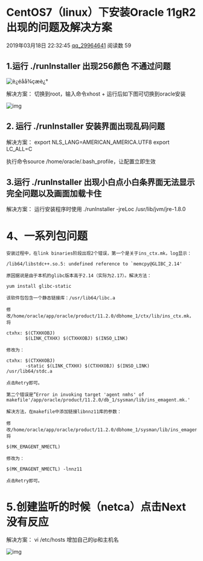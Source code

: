 # CentOS7（linux）下安装Oracle 11gR2 出现的问题及解决方案

2019年03月18日 22:32:45 [qq_29964641](https://me.csdn.net/qq_29964641) 阅读数 59



## 1.运行 ./runInstaller 出现256颜色 不通过问题

 ![è¿éåå¾çæè¿°](https://img-blog.csdn.net/20170827204051960?watermark/2/text/aHR0cDovL2Jsb2cuY3Nkbi5uZXQvdTAxMjIzNDQ1Mg==/font/5a6L5L2T/fontsize/400/fill/I0JBQkFCMA==/dissolve/70/gravity/SouthEast)

 解决方案：  切换到root，输入命令xhost +  运行后如下图可切换到oracle安装

![img](https://img-blog.csdnimg.cn/2019021515300976.png)

## 2. 运行 ./runInstaller 安装界面出现乱码问题

解决方案： 
export NLS_LANG=AMERICAN_AMERICA.UTF8 
export LC_ALL=C

执行命令source /home/oracle/.bash_profile，让配置立即生效

## 3.运行 ./runInstaller 出现小白点小白条界面无法显示完全问题以及画面加载卡住

解决方案： 
运行安装程序时使用 ./runInstaller -jreLoc /usr/lib/jvm/jre-1.8.0

 

# 4、一系列包问题

```
安装过程中，在link binaries阶段出现2个错误，第一个是关于ins_ctx.mk，log显示：

/lib64/libstdc++.so.5: undefined reference to `memcpy@GLIBC_2.14'

原因据说是由于本机的glibc版本高于2.14（实际为2.17）。解决方法：

yum install glibc-static

该软件包包含一个静态链接库：/usr/lib64/libc.a

修改/home/oracle/app/oracle/product/11.2.0/dbhome_1/ctx/lib/ins_ctx.mk，将

ctxhx: $(CTXHXOBJ)
       $(LINK_CTXHX) $(CTXHXOBJ) $(INSO_LINK)

修改为：

ctxhx: $(CTXHXOBJ)
       -static $(LINK_CTXHX) $(CTXHXOBJ) $(INSO_LINK) /usr/lib64/stdc.a

点击Retry即可。

第二个错误是”Error in invoking target 'agent nmhs' of makefile'/app/oracle/product/11.2.0/db_1/sysman/lib/ins_emagent.mk.' 

解决方法，在makefile中添加链接libnnz11库的参数：

修改/home/oracle/app/oracle/product/11.2.0/dbhome_1/sysman/lib/ins_emagent.mk，将

$(MK_EMAGENT_NMECTL)

修改为：

$(MK_EMAGENT_NMECTL) -lnnz11

点击Retry即可。
```




# 5.创建监听的时候（netca）点击Next 没有反应

解决方案： 
vi /etc/hosts 增加自己的ip和主机名

![img](https://img-blog.csdn.net/20170827232944460?watermark/2/text/aHR0cDovL2Jsb2cuY3Nkbi5uZXQvdTAxMjIzNDQ1Mg==/font/5a6L5L2T/fontsize/400/fill/I0JBQkFCMA==/dissolve/70/gravity/SouthEast)